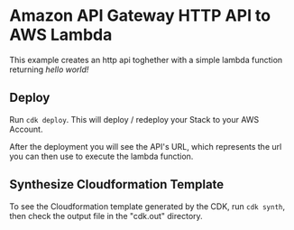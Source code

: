 # Amazon API Gateway HTTP API to AWS Lambda
This example creates an http api toghether with a simple lambda function returning *hello world!*

## Deploy
Run `cdk deploy`. This will deploy / redeploy your Stack to your AWS Account.

After the deployment you will see the API's URL, which represents the url you can then use to execute the lambda function.

## Synthesize Cloudformation Template
To see the Cloudformation template generated by the CDK, run `cdk synth`, then check the output file in the "cdk.out" directory.


